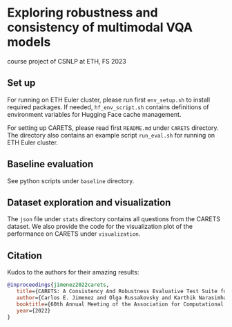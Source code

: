 # Exploring robustness and consistency of multimodal VQA models
course project of CSNLP at ETH, FS 2023

## Set up
For running on ETH Euler cluster, please run first `env_setup.sh` to install required packages. If needed, `hf_env_script.sh` contains definitions of environment variables for Hugging Face cache management.


For setting up CARETS, please read first `README.md` under `CARETS` directory. The directory also contains an example script `run_eval.sh` for running on ETH Euler cluster.

## Baseline evaluation
See python scripts under `baseline` directory.

## Dataset exploration and visualization
The `json` file under `stats` directory contains all questions from the CARETS dataset. We also provide the code for the visualization plot of the performance on CARETS under `visualization`.

## Citation
Kudos to the authors for their amazing results:
```bibtex
@inproceedings{jimenez2022carets,
   title={CARETS: A Consistency And Robustness Evaluative Test Suite for VQA},
   author={Carlos E. Jimenez and Olga Russakovsky and Karthik Narasimhan},
   booktitle={60th Annual Meeting of the Association for Computational Linguistics (ACL)},
   year={2022}
}
```